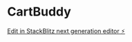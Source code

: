 # CartBuddy

[Edit in StackBlitz next generation editor ⚡️](https://stackblitz.com/~/github.com/Pieter1821/CartBuddy)